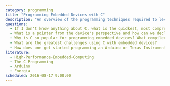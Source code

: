 ```yaml
---
category: programming
title: "Programming Embedded Devices with C"
description: "An overview of the programming techniques required to leverage embedded devices using the C programming language."
questions:
  - If I don't know anything about C, what is the quickest, most compressed general introduction you can come up with to teach me the most important concepts of the language?
  - What is a pointer from the device's perspective and how can we declare / work with a pointer? In short, what do I need to know and understand to become a pointer expert?
  - Why is C so popular for programming embedded devices? What compilers / platforms exist and what are the main differences?
  - What are the greatest challenges using C with embedded devices?
  - How does one get started programming an Arduino or Texas Instruments device using the Arduino or Energia platform?
literature:
  - High-Performance-Embedded-Computing
  - The-C-Programming
  - Arduino
  - Energia
scheduled: 2016-08-17 9:00:00
---
```

